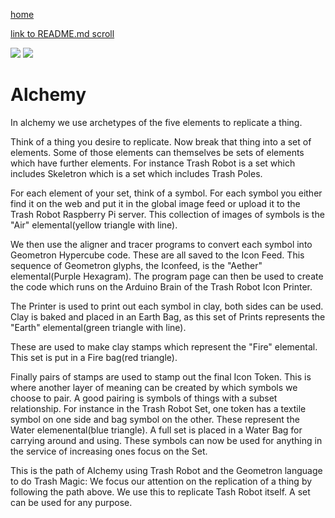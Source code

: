 [home](index.html)

[link to README.md scroll](scroll(README.md))

![](https://i.imgur.com/Se6eZr0.jpg)
![](https://i.imgur.com/Pddb9wm.png)

# Alchemy

In alchemy we use archetypes of the five elements to replicate a thing.  

Think of a thing you desire to replicate.  Now break that thing into a set of elements. Some of those elements can themselves be sets of elements which have further elements.  For instance Trash Robot is a set which includes Skeletron which is a set which includes Trash Poles. 

 For each element of your set, think of a symbol. For each symbol you either find it on the web and put it in the global image feed or upload it to the Trash Robot Raspberry Pi server.  This collection of images of symbols is the "Air" elemental(yellow triangle with line). 

 We then use the aligner and tracer programs to convert each symbol into Geometron Hypercube code.  These are all saved to the Icon Feed.  This sequence of Geometron glyphs, the Iconfeed, is the "Aether" elemental(Purple Hexagram). The program page can then be used to create the code which runs on the Arduino Brain of the Trash Robot Icon Printer. 

The Printer is used to print out each symbol in clay, both sides can be used. Clay is baked and placed in an Earth Bag, as this set of Prints represents the "Earth" elemental(green triangle with line).  

These are used to make clay stamps which represent the "Fire" elemental.  This set is put in a Fire bag(red triangle).  

Finally pairs of stamps are used to stamp out the final Icon Token.  This is where another layer of meaning can be created by which symbols we choose to pair.  A good pairing is symbols of things with a subset relationship. For instance in the Trash Robot Set, one token has a textile symbol on one side and bag symbol on the other.  These represent the Water elemenental(blue triangle). A full set is placed in a Water Bag for carrying around and using.  These symbols can now be used for anything in the service of increasing ones focus on the Set.  

This is the path of Alchemy using Trash Robot and the Geometron language to do Trash Magic: We focus our attention on the replication of a thing by following the path above.  We use this to replicate Tash Robot itself.  A set can be used for any purpose. 

